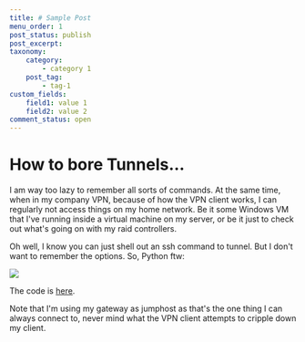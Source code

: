 ```yaml
---
title: # Sample Post
menu_order: 1
post_status: publish
post_excerpt:
taxonomy:
    category:
        - category 1
    post_tag:
        - tag-1
custom_fields:
    field1: value 1
    field2: value 2
comment_status: open
---
```


# How to bore Tunnels...

I am way too lazy to remember all sorts of commands. At the same time, when in my company VPN, because of how the VPN client works, I can regularly not access things on my home network. Be it some Windows VM that I've running inside a virtual machine on my server, or be it just to check out what's going on with my raid controllers.

Oh well, I know you can just shell out an ssh command to tunnel. But I don't want to remember the options. So, Python ftw:

![](tunnel.png)

The code is [here](https://github.com/mnott/tunnel).

Note that I'm using my gateway as jumphost as that's the one thing I can always connect to, never mind what the VPN client attempts to cripple down my client.


